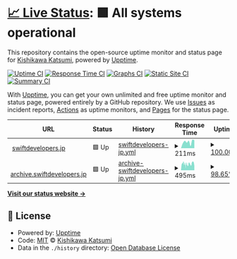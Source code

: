 # [📈 Live Status](https://status.swiftdevelopers.jp): <!--live status--> **🟩 All systems operational**

This repository contains the open-source uptime monitor and status page for [Kishikawa Katsumi](https://kishikawakatsumi.com), powered by [Upptime](https://github.com/upptime/upptime).

[![Uptime CI](https://github.com/kishikawakatsumi/status.swiftdevelopers.jp/workflows/Uptime%20CI/badge.svg)](https://github.com/kishikawakatsumi/status.swiftdevelopers.jp/actions?query=workflow%3A%22Uptime+CI%22)
[![Response Time CI](https://github.com/kishikawakatsumi/status.swiftdevelopers.jp/workflows/Response%20Time%20CI/badge.svg)](https://github.com/kishikawakatsumi/status.swiftdevelopers.jp/actions?query=workflow%3A%22Response+Time+CI%22)
[![Graphs CI](https://github.com/kishikawakatsumi/status.swiftdevelopers.jp/workflows/Graphs%20CI/badge.svg)](https://github.com/kishikawakatsumi/status.swiftdevelopers.jp/actions?query=workflow%3A%22Graphs+CI%22)
[![Static Site CI](https://github.com/kishikawakatsumi/status.swiftdevelopers.jp/workflows/Static%20Site%20CI/badge.svg)](https://github.com/kishikawakatsumi/status.swiftdevelopers.jp/actions?query=workflow%3A%22Static+Site+CI%22)
[![Summary CI](https://github.com/kishikawakatsumi/status.swiftdevelopers.jp/workflows/Summary%20CI/badge.svg)](https://github.com/kishikawakatsumi/status.swiftdevelopers.jp/actions?query=workflow%3A%22Summary+CI%22)

With [Upptime](https://upptime.js.org), you can get your own unlimited and free uptime monitor and status page, powered entirely by a GitHub repository. We use [Issues](https://github.com/kishikawakatsumi/status.swiftdevelopers.jp/issues) as incident reports, [Actions](https://github.com/kishikawakatsumi/status.swiftdevelopers.jp/actions) as uptime monitors, and [Pages](https://status.swiftdevelopers.jp) for the status page.

<!--start: status pages-->
<!-- This summary is generated by Upptime (https://github.com/upptime/upptime) -->
<!-- Do not edit this manually, your changes will be overwritten -->
<!-- prettier-ignore -->
| URL | Status | History | Response Time | Uptime |
| --- | ------ | ------- | ------------- | ------ |
| <img alt="" src="https://icons.duckduckgo.com/ip3/swiftdevelopers.jp.ico" height="13"> [swiftdevelopers.jp](https://swiftdevelopers.jp) | 🟩 Up | [swiftdevelopers-jp.yml](https://github.com/kishikawakatsumi/status.swiftdevelopers.jp/commits/HEAD/history/swiftdevelopers-jp.yml) | <details><summary><img alt="Response time graph" src="./graphs/swiftdevelopers-jp/response-time-week.png" height="20"> 211ms</summary><br><a href="https://status.swiftdevelopers.jp/history/swiftdevelopers-jp"><img alt="Response time 179" src="https://img.shields.io/endpoint?url=https%3A%2F%2Fraw.githubusercontent.com%2Fkishikawakatsumi%2Fstatus.swiftdevelopers.jp%2FHEAD%2Fapi%2Fswiftdevelopers-jp%2Fresponse-time.json"></a><br><a href="https://status.swiftdevelopers.jp/history/swiftdevelopers-jp"><img alt="24-hour response time 268" src="https://img.shields.io/endpoint?url=https%3A%2F%2Fraw.githubusercontent.com%2Fkishikawakatsumi%2Fstatus.swiftdevelopers.jp%2FHEAD%2Fapi%2Fswiftdevelopers-jp%2Fresponse-time-day.json"></a><br><a href="https://status.swiftdevelopers.jp/history/swiftdevelopers-jp"><img alt="7-day response time 211" src="https://img.shields.io/endpoint?url=https%3A%2F%2Fraw.githubusercontent.com%2Fkishikawakatsumi%2Fstatus.swiftdevelopers.jp%2FHEAD%2Fapi%2Fswiftdevelopers-jp%2Fresponse-time-week.json"></a><br><a href="https://status.swiftdevelopers.jp/history/swiftdevelopers-jp"><img alt="30-day response time 179" src="https://img.shields.io/endpoint?url=https%3A%2F%2Fraw.githubusercontent.com%2Fkishikawakatsumi%2Fstatus.swiftdevelopers.jp%2FHEAD%2Fapi%2Fswiftdevelopers-jp%2Fresponse-time-month.json"></a><br><a href="https://status.swiftdevelopers.jp/history/swiftdevelopers-jp"><img alt="1-year response time 179" src="https://img.shields.io/endpoint?url=https%3A%2F%2Fraw.githubusercontent.com%2Fkishikawakatsumi%2Fstatus.swiftdevelopers.jp%2FHEAD%2Fapi%2Fswiftdevelopers-jp%2Fresponse-time-year.json"></a></details> | <details><summary><a href="https://status.swiftdevelopers.jp/history/swiftdevelopers-jp">100.00%</a></summary><a href="https://status.swiftdevelopers.jp/history/swiftdevelopers-jp"><img alt="All-time uptime 100.00%" src="https://img.shields.io/endpoint?url=https%3A%2F%2Fraw.githubusercontent.com%2Fkishikawakatsumi%2Fstatus.swiftdevelopers.jp%2FHEAD%2Fapi%2Fswiftdevelopers-jp%2Fuptime.json"></a><br><a href="https://status.swiftdevelopers.jp/history/swiftdevelopers-jp"><img alt="24-hour uptime 100.00%" src="https://img.shields.io/endpoint?url=https%3A%2F%2Fraw.githubusercontent.com%2Fkishikawakatsumi%2Fstatus.swiftdevelopers.jp%2FHEAD%2Fapi%2Fswiftdevelopers-jp%2Fuptime-day.json"></a><br><a href="https://status.swiftdevelopers.jp/history/swiftdevelopers-jp"><img alt="7-day uptime 100.00%" src="https://img.shields.io/endpoint?url=https%3A%2F%2Fraw.githubusercontent.com%2Fkishikawakatsumi%2Fstatus.swiftdevelopers.jp%2FHEAD%2Fapi%2Fswiftdevelopers-jp%2Fuptime-week.json"></a><br><a href="https://status.swiftdevelopers.jp/history/swiftdevelopers-jp"><img alt="30-day uptime 100.00%" src="https://img.shields.io/endpoint?url=https%3A%2F%2Fraw.githubusercontent.com%2Fkishikawakatsumi%2Fstatus.swiftdevelopers.jp%2FHEAD%2Fapi%2Fswiftdevelopers-jp%2Fuptime-month.json"></a><br><a href="https://status.swiftdevelopers.jp/history/swiftdevelopers-jp"><img alt="1-year uptime 100.00%" src="https://img.shields.io/endpoint?url=https%3A%2F%2Fraw.githubusercontent.com%2Fkishikawakatsumi%2Fstatus.swiftdevelopers.jp%2FHEAD%2Fapi%2Fswiftdevelopers-jp%2Fuptime-year.json"></a></details>
| <img alt="" src="https://icons.duckduckgo.com/ip3/archive.swiftdevelopers.jp.ico" height="13"> [archive.swiftdevelopers.jp](https://archive.swiftdevelopers.jp/) | 🟩 Up | [archive-swiftdevelopers-jp.yml](https://github.com/kishikawakatsumi/status.swiftdevelopers.jp/commits/HEAD/history/archive-swiftdevelopers-jp.yml) | <details><summary><img alt="Response time graph" src="./graphs/archive-swiftdevelopers-jp/response-time-week.png" height="20"> 495ms</summary><br><a href="https://status.swiftdevelopers.jp/history/archive-swiftdevelopers-jp"><img alt="Response time 416" src="https://img.shields.io/endpoint?url=https%3A%2F%2Fraw.githubusercontent.com%2Fkishikawakatsumi%2Fstatus.swiftdevelopers.jp%2FHEAD%2Fapi%2Farchive-swiftdevelopers-jp%2Fresponse-time.json"></a><br><a href="https://status.swiftdevelopers.jp/history/archive-swiftdevelopers-jp"><img alt="24-hour response time 313" src="https://img.shields.io/endpoint?url=https%3A%2F%2Fraw.githubusercontent.com%2Fkishikawakatsumi%2Fstatus.swiftdevelopers.jp%2FHEAD%2Fapi%2Farchive-swiftdevelopers-jp%2Fresponse-time-day.json"></a><br><a href="https://status.swiftdevelopers.jp/history/archive-swiftdevelopers-jp"><img alt="7-day response time 495" src="https://img.shields.io/endpoint?url=https%3A%2F%2Fraw.githubusercontent.com%2Fkishikawakatsumi%2Fstatus.swiftdevelopers.jp%2FHEAD%2Fapi%2Farchive-swiftdevelopers-jp%2Fresponse-time-week.json"></a><br><a href="https://status.swiftdevelopers.jp/history/archive-swiftdevelopers-jp"><img alt="30-day response time 416" src="https://img.shields.io/endpoint?url=https%3A%2F%2Fraw.githubusercontent.com%2Fkishikawakatsumi%2Fstatus.swiftdevelopers.jp%2FHEAD%2Fapi%2Farchive-swiftdevelopers-jp%2Fresponse-time-month.json"></a><br><a href="https://status.swiftdevelopers.jp/history/archive-swiftdevelopers-jp"><img alt="1-year response time 416" src="https://img.shields.io/endpoint?url=https%3A%2F%2Fraw.githubusercontent.com%2Fkishikawakatsumi%2Fstatus.swiftdevelopers.jp%2FHEAD%2Fapi%2Farchive-swiftdevelopers-jp%2Fresponse-time-year.json"></a></details> | <details><summary><a href="https://status.swiftdevelopers.jp/history/archive-swiftdevelopers-jp">98.65%</a></summary><a href="https://status.swiftdevelopers.jp/history/archive-swiftdevelopers-jp"><img alt="All-time uptime 98.51%" src="https://img.shields.io/endpoint?url=https%3A%2F%2Fraw.githubusercontent.com%2Fkishikawakatsumi%2Fstatus.swiftdevelopers.jp%2FHEAD%2Fapi%2Farchive-swiftdevelopers-jp%2Fuptime.json"></a><br><a href="https://status.swiftdevelopers.jp/history/archive-swiftdevelopers-jp"><img alt="24-hour uptime 100.00%" src="https://img.shields.io/endpoint?url=https%3A%2F%2Fraw.githubusercontent.com%2Fkishikawakatsumi%2Fstatus.swiftdevelopers.jp%2FHEAD%2Fapi%2Farchive-swiftdevelopers-jp%2Fuptime-day.json"></a><br><a href="https://status.swiftdevelopers.jp/history/archive-swiftdevelopers-jp"><img alt="7-day uptime 98.65%" src="https://img.shields.io/endpoint?url=https%3A%2F%2Fraw.githubusercontent.com%2Fkishikawakatsumi%2Fstatus.swiftdevelopers.jp%2FHEAD%2Fapi%2Farchive-swiftdevelopers-jp%2Fuptime-week.json"></a><br><a href="https://status.swiftdevelopers.jp/history/archive-swiftdevelopers-jp"><img alt="30-day uptime 98.51%" src="https://img.shields.io/endpoint?url=https%3A%2F%2Fraw.githubusercontent.com%2Fkishikawakatsumi%2Fstatus.swiftdevelopers.jp%2FHEAD%2Fapi%2Farchive-swiftdevelopers-jp%2Fuptime-month.json"></a><br><a href="https://status.swiftdevelopers.jp/history/archive-swiftdevelopers-jp"><img alt="1-year uptime 98.51%" src="https://img.shields.io/endpoint?url=https%3A%2F%2Fraw.githubusercontent.com%2Fkishikawakatsumi%2Fstatus.swiftdevelopers.jp%2FHEAD%2Fapi%2Farchive-swiftdevelopers-jp%2Fuptime-year.json"></a></details>

<!--end: status pages-->

[**Visit our status website →**](https://status.swiftdevelopers.jp)

## 📄 License

- Powered by: [Upptime](https://github.com/upptime/upptime)
- Code: [MIT](./LICENSE) © [Kishikawa Katsumi](https://kishikawakatsumi.com)
- Data in the `./history` directory: [Open Database License](https://opendatacommons.org/licenses/odbl/1-0/)
